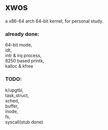 # xwos
a x86-64 arch 64-bit kernel, for personal study.

### already done:
64-bit mode, \
idt, \
intr & irq process, \
8250 based printk, \
kalloc & kfree
###  TODO:
k/upgtbl, \
task_struct, \
sched, \
buffer, \
inode, \
fs, \
syscall(stub done)



